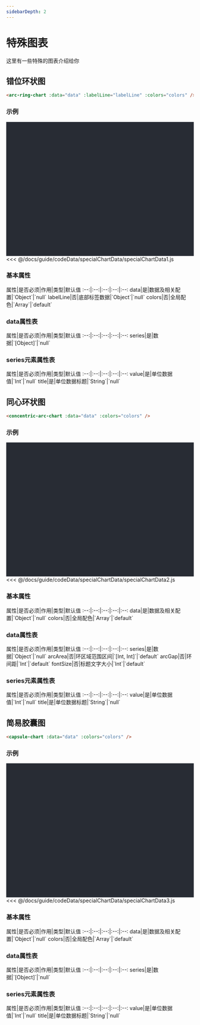 ```yaml
---
sidebarDepth: 2
---
```


# 特殊图表
这里有一些特殊的图表介绍给你

## 错位环状图
```html
<arc-ring-chart :data="data" :labelLine="labelLine" :colors="colors" />
```
<click-to-copy :info="arcRingChartTag" />

### 示例

<div class="chart-container">
  <arc-ring-chart :data="specialChartData1" :labelLine="specialLabelLine" :colors="colors" class="chart" />
</div>

<fold-box>
<<< @/docs/guide/codeData/specialChartData/specialChartData1.js
</fold-box>

### 基本属性

<full-width-table>
属性|是否必须|作用|类型|默认值
:--:|:--:|:--:|:--:|:--:
data|是|数据及相关配置|`Object`|`null`
labelLine|否|底部标签数据|`Object`|`null`
colors|否|全局配色|`Array`|`default`
</full-width-table>

### data属性表
<full-width-table>
属性|是否必须|作用|类型|默认值
:--:|:--:|:--:|:--:|:--:
series|是|数据|`[Object]`|`null`
</full-width-table>

### series元素属性表
<full-width-table>
属性|是否必须|作用|类型|默认值
:--:|:--:|:--:|:--:|:--:
value|是|单位数据值|`Int`|`null`
title|是|单位数据标题|`String`|`null`
</full-width-table>

## 同心环状图

```html
<concentric-arc-chart :data="data" :colors="colors" />
```
<click-to-copy :info="concentricArcRingChartTag" />

### 示例

<div class="chart-container">
  <concentric-arc-chart :data="specialChartData2" :colors="['#00c0ff', '#3de7c9']" class="chart" />
</div>

<fold-box>
<<< @/docs/guide/codeData/specialChartData/specialChartData2.js
</fold-box>

### 基本属性

<full-width-table>
属性|是否必须|作用|类型|默认值
:--:|:--:|:--:|:--:|:--:
data|是|数据及相关配置|`Object`|`null`
colors|否|全局配色|`Array`|`default`
</full-width-table>

### data属性表
<full-width-table>
属性|是否必须|作用|类型|默认值
:--:|:--:|:--:|:--:|:--:
series|是|数据|`Object`|`null`
arcArea|否|环区域范围区间|`[Int, Int]`|`default`
arcGap|否|环间距|`Int`|`default`
fontSize|否|标题文字大小|`Int`|`default`
</full-width-table>

### series元素属性表
<full-width-table>
属性|是否必须|作用|类型|默认值
:--:|:--:|:--:|:--:|:--:
value|是|单位数据值|`Int`|`null`
title|是|单位数据标题|`String`|`null`
</full-width-table>

## 简易胶囊图

```html
<capsule-chart :data="data" :colors="colors" />
```
<click-to-copy :info="capsuleChartTag" />

### 示例

<div class="chart-container">
  <capsule-chart :data="specialChartData3" :colors="colors" class="chart" />
</div>

<fold-box>
<<< @/docs/guide/codeData/specialChartData/specialChartData3.js
</fold-box>

### 基本属性

<full-width-table>
属性|是否必须|作用|类型|默认值
:--:|:--:|:--:|:--:|:--:
data|是|数据及相关配置|`Object`|`null`
colors|否|全局配色|`Array`|`default`
</full-width-table>

### data属性表
<full-width-table>
属性|是否必须|作用|类型|默认值
:--:|:--:|:--:|:--:|:--:
series|是|数据|`[Object]`|`null`
</full-width-table>

### series元素属性表
<full-width-table>
属性|是否必须|作用|类型|默认值
:--:|:--:|:--:|:--:|:--:
value|是|单位数据值|`Int`|`null`
title|是|单位数据标题|`String`|`null`
</full-width-table>

<script>
import specialChartData from './codeData/specialChartData'

export default {
  data () {
    return {
      ...specialChartData,

      specialLabelLine: {
        labels: 'inherit',
        type: 'rectangle'
      },

      labelLine: {
        labels: ['标签1'],
        color: ['#526df5', '#fc30db'],
        type: 'rectangle'
      },

      colors: ['#66eece', '#ee66aa', '#66d7ee', '#eee966']
    }
  }
}
</script>

<style lang="less">
.chart-container {
  position: relative;
  height: 300px;
  background-color: #282c34;
  padding: 30px;
  overflow: hidden;

  .chart {
    position: absolute;
    height: 300px;
    width: 400px;
    left: 50%;
    top: 50%;
    transform: translate(-50%, -50%);
  }
}
</style>